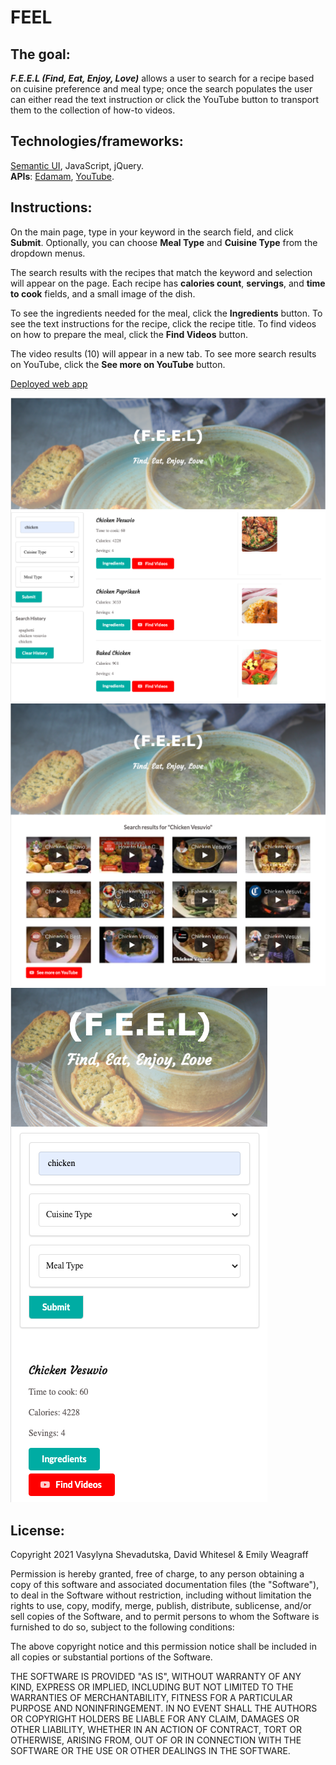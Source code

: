 # FEEL

## The goal:

***F.E.E.L (Find, Eat, Enjoy, Love)*** allows a user to search for a recipe based on cuisine preference and meal type; once the search populates the user can either read the text instruction or click the YouTube button to transport them to the collection of how-to videos.

## Technologies/frameworks: 
[Semantic UI](https://semantic-ui.com/), JavaScript, jQuery.  
**APIs**: [Edamam](https://developer.edamam.com/edamam-docs-recipe-api), [YouTube](https://developers.google.com/youtube/v3/docs/search/list).

## Instructions: 
On the main page, type in your keyword in the search field, and click **Submit**. Optionally, you can choose **Meal Type** and **Cuisine Type** from the dropdown menus.

The search results with the recipes that match the keyword and selection will appear on the page.
Each recipe has **calories count**, **servings**, and **time to cook** fields, and a small image of the dish.

To see the ingredients needed for the meal, click the **Ingredients** button.
To see the text instructions for the recipe, click the recipe title.
To find videos on how to prepare the meal, click the **Find Videos** button.

The video results (10) will appear in a new tab. To see more search results on YouTube, click the **See more on YouTube** button.

[Deployed web app](https://vasylynash.github.io/FEEL/)

![Landing page](assets/images/landingPage.png)
![Video search page](assets/images/videoResults.png)
![Mobile view page](assets/images/mobileView.png)

## License:

Copyright 2021 Vasylyna Shevadutska, David Whitesel & Emily Weagraff

Permission is hereby granted, free of charge, to any person obtaining a copy of this software and associated documentation files (the "Software"), to deal in the Software without restriction, including without limitation the rights to use, copy, modify, merge, publish, distribute, sublicense, and/or sell copies of the Software, and to permit persons to whom the Software is furnished to do so, subject to the following conditions:

The above copyright notice and this permission notice shall be included in all copies or substantial portions of the Software.

THE SOFTWARE IS PROVIDED "AS IS", WITHOUT WARRANTY OF ANY KIND, EXPRESS OR IMPLIED, INCLUDING BUT NOT LIMITED TO THE WARRANTIES OF MERCHANTABILITY, FITNESS FOR A PARTICULAR PURPOSE AND NONINFRINGEMENT. IN NO EVENT SHALL THE AUTHORS OR COPYRIGHT HOLDERS BE LIABLE FOR ANY CLAIM, DAMAGES OR OTHER LIABILITY, WHETHER IN AN ACTION OF CONTRACT, TORT OR OTHERWISE, ARISING FROM, OUT OF OR IN CONNECTION WITH THE SOFTWARE OR THE USE OR OTHER DEALINGS IN THE SOFTWARE.

